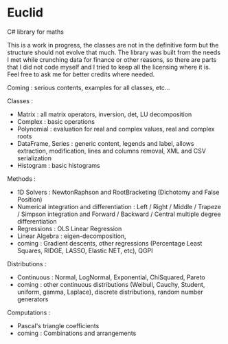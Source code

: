 # Euclid
C# library for maths

This is a work in progress, the classes are not in the definitive form but the structure should not evolve that much. The library was built from the needs I met while crunching data for finance or other reasons, so there are parts that I did not code myself and I tried to keep all the licensing where it is. Feel free to ask me for better credits where needed.

Coming : serious contents, examples for all classes, etc...

Classes :
- Matrix : all matrix operators, inversion, det, LU decomposition
- Complex : basic operations
- Polynomial : evaluation for real and complex values, real and complex roots
- DataFrame, Series : generic content, legends and label, allows extraction, modification, lines and columns removal, XML and CSV serialization
- Histogram : basic histograms

Methods :
- 1D Solvers : NewtonRaphson and RootBracketing (Dichotomy and False Position)
- Numerical integration and differentiation : Left / Right / Middle / Trapeze / Simpson integration and Forward / Backward / Central multiple degree differentiation
- Regressions : OLS Linear Regression
- Linear Algebra : eigen-decomposition, 
- coming : Gradient descents, other regressions (Percentage Least Squares, RIDGE, LASSO, Elastic NET, etc), QGPI

Distributions :
- Continuous : Normal, LogNormal, Exponential, ChiSquared, Pareto
- coming : other continuous distributions (Weibull, Cauchy, Student, uniform, gamma, Laplace), discrete distributions, random number generators

Computations :
- Pascal's triangle coefficients
- coming : Combinations and arrangements
